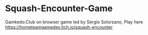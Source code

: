 # Squash-Encounter-Game
Gamkedo.Club on browser game led by Sergio Solorzano, Play here https://hometeamgamedev.itch.io/squash-encounter
